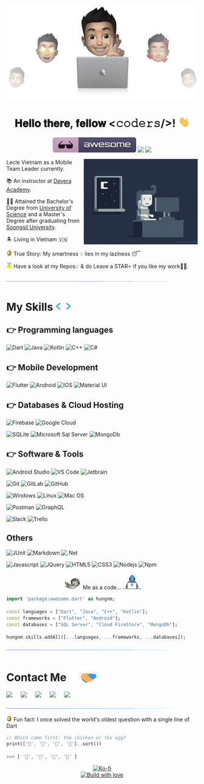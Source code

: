 ![Cover](assets/cover-memoji.png)

<h1 align="center"> 𝐇𝐞𝐥𝐥𝐨 𝐭𝐡𝐞𝐫𝐞, 𝐟𝐞𝐥𝐥𝐨𝐰 <𝚌𝚘𝚍𝚎𝚛𝚜/>! <img src="assets/hi.gif" width="30px"/> </h1>

<p align="center">
  <img src="assets/badge-awesome.svg" alt="Awesome Badge"/>
  <a href="https://en.wikipedia.org/wiki/Homo_sapiens"> <img src="https://img.shields.io/badge/Species-Homo_sapiens-success?style=flat-square&logo=mailchimp&logoColor=white"></a>
  <a href="https://en.wikipedia.org/wiki/Life"><img src="https://img.shields.io/badge/Status-Stable-success?style=flat-square&logo=gravatar&logoColor=white"></a>
</p>

<div>
<img align="right" alt="GIF" src="assets/coding.gif" width="300px />
</div>


💻 I am a Software Engineer and working at [Lecle Vietnam](https://lecle.vn) as a Mobile Team Leader currently.

📚 An instructor at [Devera Academy](https://devera.vn).

👨‍🎓 Attained the Bachelor's Degree from [University of Science](https://en.hcmus.edu.vn/) and a Master's Degree after graduating from [Soongsil University](https://eng.ssu.ac.kr/).

🏝️ Living in Vietnam 🇻🇳

<img src="assets/coin.gif" width="15px"/> True Story: My smartness 💡 lies in my laziness 😴

<img src="assets/medal.gif" width="15px"/> Have a look at my Repos💡 & do Leave a STAR⭐️ if you like my work👨‍💻.

<p align="center">
  <img src="assets/divider.gif" >
</p>

<h1> My Skills <img src="assets/skills.gif" width="40px" style="margin-bottom:-8px"/> </h1>

## 👉 Programming languages

![Dart](https://img.shields.io/badge/dart-%230175C2.svg?style=for-the-badge&logo=dart&logoColor=white)
![Java](https://img.shields.io/badge/java-%23ED8B00.svg?style=for-the-badge&logo=java&logoColor=white)
![Kotlin](https://img.shields.io/badge/Kotlin-0095D5?&style=for-the-badge&logo=kotlin&logoColor=white)
![C++](https://img.shields.io/badge/-C++-007ACC?style=for-the-badge&logo=cplusplus&logoColor=white)
![C#](https://img.shields.io/badge/C%23-239120?style=for-the-badge&logo=c-sharp&logoColor=white)

## 👉 Mobile Development

![Flutter](https://img.shields.io/badge/Flutter-%2302569B.svg?style=for-the-badge&logo=Flutter&logoColor=white)
![Android](https://img.shields.io/badge/Android-3DDC84?style=for-the-badge&logo=android&logoColor=white)
![IOS](https://img.shields.io/badge/iOS-000000?style=for-the-badge&logo=ios&logoColor=white)
![Material UI](https://img.shields.io/badge/materialui-%230081CB.svg?style=for-the-badge&logo=material-ui&logoColor=white)

## 👉 Databases & Cloud Hosting

![Firebase](https://img.shields.io/badge/-Firebase-FFCA28?style=for-the-badge&logo=firebase&logoColor=ffffff)
![Google Cloud](https://img.shields.io/badge/Google_Cloud-4285F4?style=for-the-badge&logo=google-cloud&logoColor=white)

![SQLite](https://img.shields.io/badge/sqlite-003B57.svg?style=for-the-badge&logo=sqlite&logoColor=white)
![Microsoft Sql Server](https://img.shields.io/badge/-Sql%20Server-CC2927?style=for-the-badge&logo=microsoft-sql-server&logoColor=ffffff)
![MongoDb](https://img.shields.io/badge/mongodb-47A248.svg?style=for-the-badge&logo=mongodb&logoColor=white)

## 👉 Software & Tools

![Android Studio](https://img.shields.io/badge/Android%20Studio-3DDC84.svg?style=for-the-badge&logo=android-studio&logoColor=white)
![VS Code](https://img.shields.io/badge/-VS%20Code-007ACC?style=for-the-badge&logo=visual-studio-code&logoColor=ffffff)
![Jetbrain](https://img.shields.io/badge/jetbrains%20IDE-000000.svg?style=for-the-badge&logo=jetbrains&logoColor=white)

![Git](https://img.shields.io/badge/-Git-%23F05032?style=for-the-badge&logo=git&logoColor=%23ffffff)
![GitLab](https://img.shields.io/badge/-GitLab-FCA121?style=for-the-badge&logo=gitlab)
![GitHub](https://img.shields.io/badge/-GitHub-181717?style=for-the-badge&logo=github)

![Windows](https://img.shields.io/badge/-Windows-0078D6?style=for-the-badge&logo=windows&logoColor=ffffff)
![Linux](https://img.shields.io/badge/Linux-FCC624?style=for-the-badge&logo=linux&logoColor=black)
![Mac OS](https://img.shields.io/badge/mac%20os-000000?style=for-the-badge&logo=macos&logoColor=F0F0F0)

![Postman](https://img.shields.io/badge/postman-FF6C37.svg?style=for-the-badge&logo=postman&logoColor=white)
![GraphQL](https://img.shields.io/badge/-GraphQL-E10098?style=for-the-badge&logo=graphql&logoColor=white)

![Slack](https://img.shields.io/badge/-Slack-E01563?style=for-the-badge&logo=Slack&logoColor=white)
![Trello](https://img.shields.io/badge/-Trello-0079BF?style=for-the-badge&logo=Trello&logoColor=white)

## Others

![JUnit](https://img.shields.io/badge/junit-25A162.svg?style=for-the-badge&logo=junit5&logoColor=white)
![Markdown](https://img.shields.io/badge/Markdown-000000?style=for-the-badge&logo=markdown&logoColor=white)
![.Net](https://img.shields.io/badge/.NET-5C2D91?style=for-the-badge&logo=.net&logoColor=white)

![Javascript](https://img.shields.io/badge/JavaScript-F7DF1E?style=for-the-badge&logo=javascript&logoColor=black)
![JQuery](https://img.shields.io/badge/jquery-0769AD.svg?style=for-the-badge&logo=jquery&logoColor=white)
![HTML5](https://img.shields.io/badge/HTML5-E34F26?style=for-the-badge&logo=html5&logoColor=white)
![CSS3](https://img.shields.io/badge/CSS3-1572B6?style=for-the-badge&logo=css3&logoColor=white)
![Nodejs](https://img.shields.io/badge/-Nodejs-339933?style=for-the-badge&logo=Node.js&logoColor=ffffff)
![Npm](https://img.shields.io/badge/-npm-CB3837?style=for-the-badge&logo=npm)

<p align="center">
  <img src="assets/astro_cat.webp" width="50">
  Me as a code... 
  <img src="assets/dev_boy.gif" width="50">
</p>

```dart
import 'package:awesome.dart' as hungnm;

const languages = ["Dart", "Java", "C++", "Kotlin"];
const frameworks = ["Flutter", "Android"];
const databases = ["SQL Server", "Cloud FireStore", "MongoDb"];

hungnm.skills.addAll([...languages, ...frameworks, ...databases]);
```

<p align="center">
  <img src="assets/divider.gif" >
</p>

<h1> Contact Me <img src="assets/handshake.gif" width="100px" style="margin-bottom:-8px"/> </h1>

<a target="_blank" href="https://www.linkedin.com/in/hungnm138/"><img src="https://img.shields.io/badge/-LinkedIn-0077B5?style=for-the-badge&logo=Linkedin&logoColor=white"></img></a>
&emsp;
<a target="_blank" href="mailto:hungnm@lecle.vn"><img src="https://img.shields.io/badge/-Gmail-D14836?style=for-the-badge&logo=Gmail&logoColor=white"></img></a>
&emsp;
<a target="_blank" href="https://twitter.com/hungnm138"><img src="https://img.shields.io/badge/-Twitter-1DA1F2?style=for-the-badge&logo=Twitter&logoColor=white"></img></a>
&emsp;
<a target="_blank" href="https://www.instagram.com/hungnm138"><img src="https://img.shields.io/badge/Instagram-E4405F?style=for-the-badge&logo=instagram&logoColor=white"></img></a>
&emsp;
<a href="https://facebook.com/hungnm138"><img src="https://img.shields.io/badge/facebook-%2320A1F1.svg?&style=for-the-badge&logo=facebook&logoColor=white"/></a>

<p align="center">
  <img src="assets/divider.gif" >
</p>

<img src="assets/coin.gif" width="15px"/> Fun fact:
I once solved the world's oldest question with a single line of Dart

```dart
// Which came first: the chicken or the egg?
print(['🥚', '🐣', '🐥', '🐔']..sort())

>>> [ '🐔', '🐣', '🐥', '🥚' ]
```

<p align="center">
  <a href="https://www.buymeacoffee.com/hungnm138"><img alt="Ko-fi" title="By me a coffee" src="https://img.shields.io/badge/-Buy%20me%20a%20coffee-FF5E5B?style=for-the-badge&logo=ko-fi&logoColor=white" /></a><br>
  <a href="https://www.buymeacoffee.com/hungnm138"><img alt="Build with love" title="Build with love" src="https://forthebadge.com/images/badges/built-with-love.svg" /></a>
</p>
